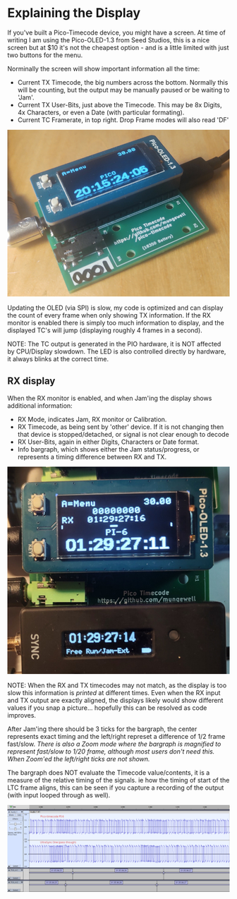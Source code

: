 # Explaining the Display

If you've built a Pico-Timecode device, you might have a screen. At time of writing I am using the Pico-OLED-1.3 from Seed Studios, 
this is a nice screen but at $10 it's not the cheapest option - and is a little limited with just two buttons for the menu.

Norminally the screen will show important information all the time:
- Current TX Timecode, the big numbers across the bottom. Normally this will be counting, but the output may be manually paused or be waiting to 'Jam'.
- Current TX User-Bits, just above the Timecode. This may be 8x Digits, 4x Characters, or even a Date (with particular formating).
- Current TC Framerate, in top right. Drop Frame modes will also read 'DF'

![Example Display](https://github.com/mungewell/pico-timecode/blob/main/docs/pics/first_board.jpg)

Updating the OLED (via SPI) is slow, my code is optimized and can display the count of every frame when only showing TX information. If the RX
monitor is enabled there is simply too much information to display, and the displayed TC's will jump (displaying roughly 4 frames in a second).

NOTE: The TC output is generated in the PIO hardware, it is NOT affected by CPU/Display slowdown. The LED is also controlled directly by hardware, 
it always blinks at the correct time.

## RX display

When the RX monitor is enabled, and when Jam'ing the display shows additional information:
- RX Mode, indicates Jam, RX monitor or Calibration.
- RX Timecode, as being sent by 'other' device. If it is not changing then that device is stopped/detached, or signal is not clear enough to decode
- RX User-Bits, again in either Digits, Characters or Date format.
- Info bargraph, which shows either the Jam status/progress, or represents a timing difference between RX and TX.

![Example Display with RX](https://github.com/mungewell/pico-timecode/blob/main/docs/pics/PI-6_display.jpg)

NOTE: When the RX and TX timecodes may not match, as the display is too slow this information is _printed_ at different times. Even when the RX input and TX 
output are exactly aligned, the displays likely would show different values if you snap a picture... hopefully this can be resolved as code improves.

After Jam'ing there should be 3 ticks for the bargraph, the center represents exact timing and the left/right represet a difference of 1/2 frame fast/slow.
_There is also a Zoom mode where the bargraph is magnified to represent fast/slow to 1/20 frame, although most users don't need this. When Zoom'ed the 
left/right ticks are not shown._

The bargraph does NOT evaluate the Timecode value/contents, it is a measure of the relative timing of the signals. ie how the timing of start of the LTC 
frame aligns, this can be seen if you capture a recording of the output (with input looped through as well).

![Audio recording with LTC frames marked](https://github.com/mungewell/pico-timecode/blob/main/docs/pics/PI-6_sample_audio.png)

